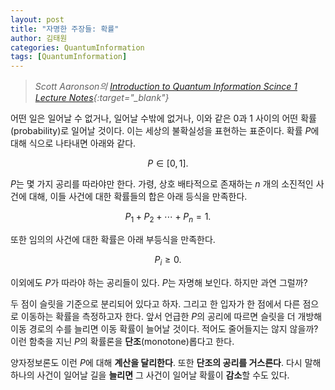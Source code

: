 ```yaml
---
layout: post
title: "자명한 주장들: 확률"
author: 김태원
categories: QuantumInformation
tags: [QuantumInformation]
---
```


> *Scott Aaronson의 [Introduction to Quantum Information Scince 1 Lecture Notes](https://www.scottaaronson.com/qclec.pdf){:target="_blank"}*

어떤 일은 일어날 수 없거나, 일어날 수밖에 없거나, 이와 같은 $0$과 $1$ 사이의 어떤 확률(probability)로 일어날 것이다.
이는 세상의 불확실성을 표현하는 표준이다.
확률 $P$에 대해 식으로 나타내면 아래와 같다.

$$
P \in [0,1].
$$

$P$는 몇 가지 공리를 따라야만 한다. 
가령, 상호 배타적으로 존재하는 $n$ 개의 소진적인 사건에 대해, 이들 사건에 대한 확률들의 합은 아래 등식을 만족한다. 

$$
P_1 + P_2 + \cdots + P_n = 1.
$$

또한 임의의 사건에 대한 확률은 아래 부등식을 만족한다.

$$
P_i \geq 0.
$$

이외에도 $P$가 따라야 하는 공리들이 있다.
$P$는 자명해 보인다.
하지만 과연 그럴까?

두 점이 슬릿을 기준으로 분리되어 있다고 하자.
그리고 한 입자가 한 점에서 다른 점으로 이동하는 확률을 측정하고자 한다.
앞서 언급한 $P$의 공리에 따르면 슬릿을 더 개방해 이동 경로의 수를 늘리면 이동 확률이 늘어날 것이다.
적어도 줄어들지는 않지 않을까?
이런 함축을 지닌 $P$의 확률론을 **단조**(monotone)롭다고 한다.

양자정보론도 이런 $P$에 대해 **계산을 달리한다**. 
또한 **단조의 공리를 거스른다**.
다시 말해 하나의 사건이 일어날 길을 **늘리면** 그 사건이 일어날 확률이 **감소**할 수도 있다. 
